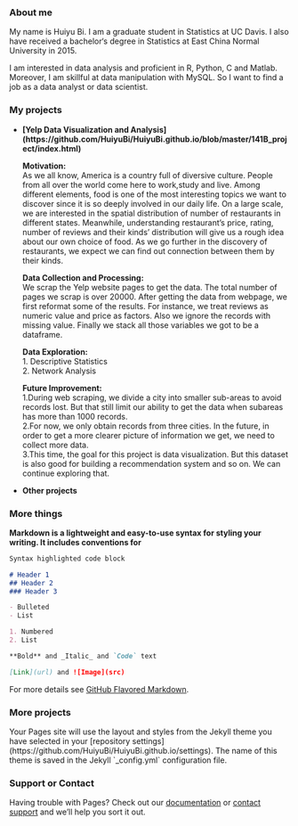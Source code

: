 <h3> About me </h3>

<p>My name is Huiyu Bi. I am a graduate student in Statistics at UC Davis. I also have received a bachelor‘s degree in Statistics at East China Normal University in 2015.<p>

<p>I am interested in data analysis and proficient in R, Python, C and Matlab. Moreover, I am skillful at data manipulation with MySQL. So I want to find a job as a data analyst or data scientist.</p>

<h3> My projects </h3>
<ul>
<li><strong>[Yelp Data Visualization and Analysis](https://github.com/HuiyuBi/HuiyuBi.github.io/blob/master/141B_project/index.html)</strong>
<br>
<p><strong>Motivation:</strong> <br>
   As we all know, America is a country full of diversive culture. People from all over the world come here to  
   work,study and live. Among different elements, food is one of the most interesting topics we want to discover 
   since it is so deeply involved in our daily life. On a large scale, we are interested in the spatial
   distribution of number of restaurants in different states. Meanwhile, understanding restaurant’s price, 
   rating, number of reviews and their kinds’ distribution will give us a rough idea about our own choice of 
   food. As we go further in the discovery of restaurants, we expect we can find out connection between them by 
   their kinds.</p>
<p>
<strong>Data Collection and Processing:</strong><br>
We scrap the Yelp website pages to get the data. The total number of pages we scrap is over 20000. After getting the data from webpage, we first reformat some of the results. For instance, we treat reviews as numeric value and price as factors. Also we ignore the records with missing value. Finally we stack all those variables we got to be a dataframe.
</p>
<p>
<strong>Data Exploration: </strong><br>
1. Descriptive Statistics <br>
2. Network Analysis
</p>

<p>
<strong>Future Improvement:</strong><br>
1.During web scraping, we divide a city into smaller sub-areas to avoid records lost. But that still limit our
ability to get the data when subareas has more than 1000 records. <br>
2.For now, we only obtain records from three cities. In the future, in order to get a more clearer picture of
information we get, we need to collect more data.<br>
3.This time, the goal for this project is data visualization. But this dataset is also good for building a
recommendation system and so on. We can continue exploring that. <br>
</p>

</li>



<li><strong> Other projects </strong>


</li>


</ul>


<h3> More things </h3>


<strong>Markdown is a lightweight and easy-to-use syntax for styling your writing. It includes conventions for </strong>

```markdown
Syntax highlighted code block

# Header 1
## Header 2
### Header 3

- Bulleted
- List

1. Numbered
2. List

**Bold** and _Italic_ and `Code` text

[Link](url) and ![Image](src)
```

For more details see [GitHub Flavored Markdown](https://guides.github.com/features/mastering-markdown/).

<h3> More projects </h3>
Your Pages site will use the layout and styles from the Jekyll theme you have selected in your [repository settings](https://github.com/HuiyuBi/HuiyuBi.github.io/settings). The name of this theme is saved in the Jekyll `_config.yml` configuration file.

### Support or Contact

Having trouble with Pages? Check out our [documentation](https://help.github.com/categories/github-pages-basics/) or [contact support](https://github.com/contact) and we’ll help you sort it out.

